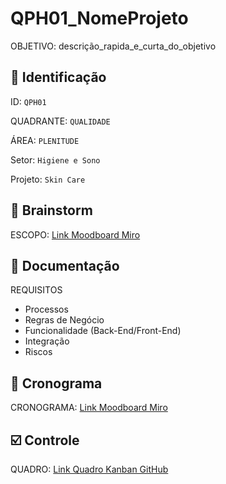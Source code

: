 # QPH01_NomeProjeto
  OBJETIVO: descrição_rapida_e_curta_do_objetivo


## 👤 Identificação
  ID: `QPH01`
  
  QUADRANTE:  `QUALIDADE`
  
  ÁREA:  `PLENITUDE`
  
  Setor:  `Higiene e Sono`
  
  Projeto:  `Skin Care`
  
  
## 🧠 Brainstorm
  
 ESCOPO: [Link Moodboard Miro](https://miro.com/app/board/uXjVOAq9Xa0=/)
 
## 📄 Documentação
  
 REQUISITOS
 
 * Processos
 * Regras de Negócio
 * Funcionalidade (Back-End/Front-End)
 * Integração
 * Riscos
    
## 📌 Cronograma
  
CRONOGRAMA: [Link Moodboard Miro](https://miro.com/app/board/uXjVOAq9Xa0=/)
 
## ☑️ Controle
  
 QUADRO: [Link Quadro Kanban GitHub]()
